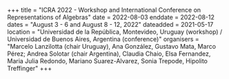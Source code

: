 +++
title = "ICRA 2022 - Workshop and International Conference on Representations of Algebras"
date = 2022-08-03
enddate = 2022-08-12
dates = "August 3 - 6 and August 8 - 12, 2022"
dateadded = 2021-05-17
location = "Universidad de la República, Montevideo, Uruguay (workshop) / Universidad de Buenos Aires, Argentina (conference)"
organisers = "Marcelo Lanzilotta (chair Uruguay), Ana González, Gustavo Mata, Marco Pérez; Andrea Solotar (chair Argentina), Claudia Chaio, Elsa Fernandez, Maria Julia Redondo, Mariano Suarez-Alvarez, Sonia Trepode, Hipolito Treffinger"
+++

